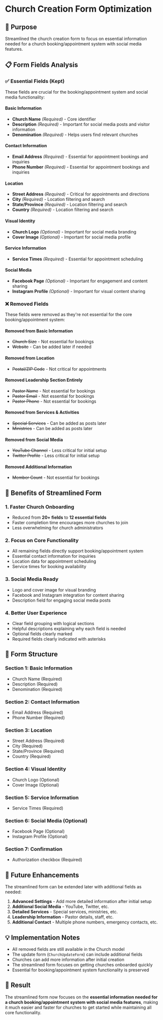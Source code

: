 # Church Creation Form Optimization

## 🎯 Purpose
Streamlined the church creation form to focus on essential information needed for a church booking/appointment system with social media features.

## 📋 Form Fields Analysis

### ✅ **Essential Fields (Kept)**
These fields are crucial for the booking/appointment system and social media functionality:

#### **Basic Information**
- **Church Name** *(Required)* - Core identifier
- **Description** *(Required)* - Important for social media posts and visitor information
- **Denomination** *(Required)* - Helps users find relevant churches

#### **Contact Information**
- **Email Address** *(Required)* - Essential for appointment bookings and inquiries
- **Phone Number** *(Required)* - Essential for appointment bookings and inquiries

#### **Location**
- **Street Address** *(Required)* - Critical for appointments and directions
- **City** *(Required)* - Location filtering and search
- **State/Province** *(Required)* - Location filtering and search
- **Country** *(Required)* - Location filtering and search

#### **Visual Identity**
- **Church Logo** *(Optional)* - Important for social media branding
- **Cover Image** *(Optional)* - Important for social media profile

#### **Service Information**
- **Service Times** *(Required)* - Essential for appointment scheduling

#### **Social Media**
- **Facebook Page** *(Optional)* - Important for engagement and content sharing
- **Instagram Profile** *(Optional)* - Important for visual content sharing

### ❌ **Removed Fields**
These fields were removed as they're not essential for the core booking/appointment system:

#### **Removed from Basic Information**
- ~~Church Size~~ - Not essential for bookings
- ~~Website~~ - Can be added later if needed

#### **Removed from Location**
- ~~Postal/ZIP Code~~ - Not critical for appointments

#### **Removed Leadership Section Entirely**
- ~~Pastor Name~~ - Not essential for bookings
- ~~Pastor Email~~ - Not essential for bookings
- ~~Pastor Phone~~ - Not essential for bookings

#### **Removed from Services & Activities**
- ~~Special Services~~ - Can be added as posts later
- ~~Ministries~~ - Can be added as posts later

#### **Removed from Social Media**
- ~~YouTube Channel~~ - Less critical for initial setup
- ~~Twitter Profile~~ - Less critical for initial setup

#### **Removed Additional Information**
- ~~Member Count~~ - Not essential for bookings

## 🚀 Benefits of Streamlined Form

### **1. Faster Church Onboarding**
- Reduced from **20+ fields** to **12 essential fields**
- Faster completion time encourages more churches to join
- Less overwhelming for church administrators

### **2. Focus on Core Functionality**
- All remaining fields directly support booking/appointment system
- Essential contact information for inquiries
- Location data for appointment scheduling
- Service times for booking availability

### **3. Social Media Ready**
- Logo and cover image for visual branding
- Facebook and Instagram integration for content sharing
- Description field for engaging social media posts

### **4. Better User Experience**
- Clear field grouping with logical sections
- Helpful descriptions explaining why each field is needed
- Optional fields clearly marked
- Required fields clearly indicated with asterisks

## 📱 Form Structure

### **Section 1: Basic Information**
- Church Name (Required)
- Description (Required)
- Denomination (Required)

### **Section 2: Contact Information**
- Email Address (Required)
- Phone Number (Required)

### **Section 3: Location**
- Street Address (Required)
- City (Required)
- State/Province (Required)
- Country (Required)

### **Section 4: Visual Identity**
- Church Logo (Optional)
- Cover Image (Optional)

### **Section 5: Service Information**
- Service Times (Required)

### **Section 6: Social Media (Optional)**
- Facebook Page (Optional)
- Instagram Profile (Optional)

### **Section 7: Confirmation**
- Authorization checkbox (Required)

## 🔄 Future Enhancements

The streamlined form can be extended later with additional fields as needed:

1. **Advanced Settings** - Add more detailed information after initial setup
2. **Additional Social Media** - YouTube, Twitter, etc.
3. **Detailed Services** - Special services, ministries, etc.
4. **Leadership Information** - Pastor details, staff, etc.
5. **Additional Contact** - Multiple phone numbers, emergency contacts, etc.

## 💡 Implementation Notes

- All removed fields are still available in the Church model
- The update form (`ChurchUpdateForm`) can include additional fields
- Churches can add more information after initial creation
- The streamlined form focuses on getting churches onboarded quickly
- Essential for booking/appointment system functionality is preserved

## 🎯 Result

The streamlined form now focuses on the **essential information needed for a church booking/appointment system with social media features**, making it much easier and faster for churches to get started while maintaining all core functionality.
